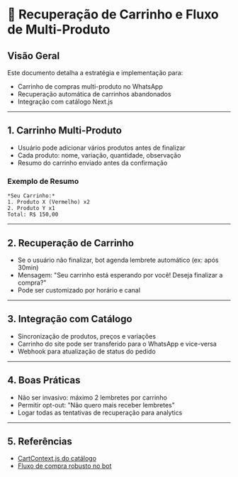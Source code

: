 # 🛒 Recuperação de Carrinho e Fluxo de Multi-Produto

## Visão Geral
Este documento detalha a estratégia e implementação para:
- Carrinho de compras multi-produto no WhatsApp
- Recuperação automática de carrinhos abandonados
- Integração com catálogo Next.js

---

## 1. Carrinho Multi-Produto
- Usuário pode adicionar vários produtos antes de finalizar
- Cada produto: nome, variação, quantidade, observação
- Resumo do carrinho enviado antes da confirmação

### Exemplo de Resumo
```
*Seu Carrinho:*
1. Produto X (Vermelho) x2
2. Produto Y x1
Total: R$ 150,00
```

---

## 2. Recuperação de Carrinho
- Se o usuário não finalizar, bot agenda lembrete automático (ex: após 30min)
- Mensagem: "Seu carrinho está esperando por você! Deseja finalizar a compra?"
- Pode ser customizado por horário e canal

---

## 3. Integração com Catálogo
- Sincronização de produtos, preços e variações
- Carrinho do site pode ser transferido para o WhatsApp e vice-versa
- Webhook para atualização de status do pedido

---

## 4. Boas Práticas
- Não ser invasivo: máximo 2 lembretes por carrinho
- Permitir opt-out: "Não quero mais receber lembretes"
- Logar todas as tentativas de recuperação para analytics

---

## 5. Referências
- [CartContext.js do catálogo](../catalog/web/components/CartContext.js)
- [Fluxo de compra robusto no bot](../whatsapp-webjs-server-complete.js)
